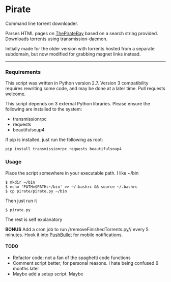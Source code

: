 # Pirate

Command line torrent downloader. 

Parses HTML pages on [ThePirateBay](https://thepiratebay.se) based on a search string provided. Downloads torrents using transmission-daemon.

Initially made for the older version with torrents hosted from a separate subdomain, but now modified for grabbing magnet links instead.

----

### Requirements

This script was written in Python version 2.7. Version 3 compatibility requires rewriting some code, and may be done at a later time. Pull requests welcome.

This script depends on 3 external Python libraries. Please ensure the following are installed to the system:

 * transmissionrpc
 * requests
 * beautifulsoup4

If pip is installed, just run the following as root:

```
pip install transmissionrpc requests beautifulsoup4
```

### Usage

Place the script somewhere in your executable path. I like ~/bin

```
$ mkdir ~/bin
$ echo 'PATH=$PATH:~/bin' >> ~/.bashrc && source ~/.bashrc
$ cp pirate/pirate.py ~/bin
```

Then just run it

```
$ pirate.py
```

The rest is self explanatory

**BONUS**
Add a cron job to run //removeFinishedTorrents.py// every 5 minutes. Hook it into [PushBullet](https://pushbullet.com) for mobile notifications.

#### TODO

 * Refactor code; not a fan of the spaghetti code functions
 * Comment script better; for personal reasons. I hate being confused 6 months later
 * Maybe add a setup script. Maybe
